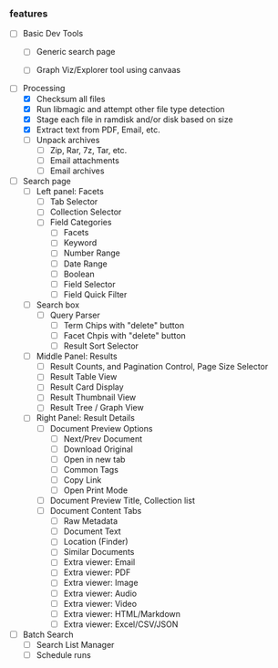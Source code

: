 
### features

- [ ] Basic Dev Tools
    - [ ] Generic search page
    - [ ] Graph Viz/Explorer tool using canvaas


- [ ] Processing
    - [x] Checksum all files
    - [x] Run libmagic and attempt other file type detection
    - [x] Stage each file in ramdisk and/or disk based on size
    - [x] Extract text from PDF, Email, etc.
    - [ ] Unpack archives
        - [ ] Zip, Rar, 7z, Tar, etc.
        - [ ] Email attachments
        - [ ] Email archives

- [ ] Search page
    - [ ] Left panel: Facets
        - [ ] Tab Selector
        - [ ] Collection Selector
        - [ ] Field Categories
            - [ ] Facets
            - [ ] Keyword
            - [ ] Number Range
            - [ ] Date Range
            - [ ] Boolean
            - [ ] Field Selector
            - [ ] Field Quick Filter
    - [ ] Search box
        - [ ] Query Parser
            - [ ] Term Chips with "delete" button
            - [ ] Facet Chpis with "delete" button
            - [ ] Result Sort Selector
    - [ ] Middle Panel: Results
        - [ ] Result Counts, and Pagination Control, Page Size Selector
        - [ ] Result Table View
        - [ ] Result Card Display
        - [ ] Result Thumbnail View
        - [ ] Result Tree / Graph View
    - [ ] Right Panel: Result Details
        - [ ] Document Preview Options
            - [ ] Next/Prev Document
            - [ ] Download Original
            - [ ] Open in new tab
            - [ ] Common Tags
            - [ ] Copy Link
            - [ ] Open Print Mode
        - [ ] Document Preview Title, Collection list
        - [ ] Document Content Tabs
            - [ ] Raw Metadata
            - [ ] Document Text
            - [ ] Location (Finder)
            - [ ] Similar Documents
            - [ ] Extra viewer: Email
            - [ ] Extra viewer: PDF
            - [ ] Extra viewer: Image
            - [ ] Extra viewer: Audio
            - [ ] Extra viewer: Video
            - [ ] Extra viewer: HTML/Markdown
            - [ ] Extra viewer: Excel/CSV/JSON

- [ ] Batch Search
    - [ ] Search List Manager
    - [ ] Schedule runs